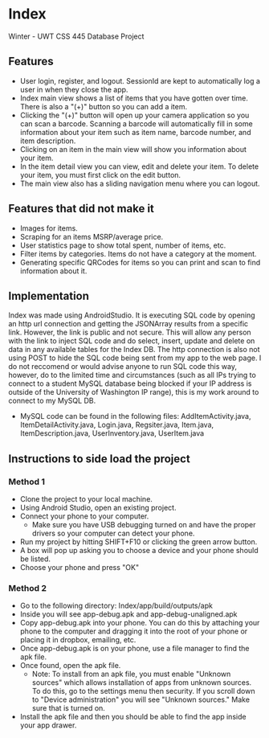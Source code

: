 # Index
Winter - UWT CSS 445 Database Project

## Features
* User login, register, and logout. SessionId are kept to automatically log a user in when they close the app.
* Index main view shows a list of items that you have gotten over time. There is also a "(+)" button so you can add a item.
* Clicking the "(+)" button will open up your camera application so you can scan a barcode. Scanning a barcode will automatically fill in some information about your item such as item name, barcode number, and item description. 
* Clicking on an item in the main view will show you information about your item. 
* In the item detail view you can view, edit and delete your item. To delete your item, you must first click on the edit button.
* The main view also has a sliding navigation menu where you can logout. 

## Features that did not make it
* Images for items.
* Scraping for an items MSRP/average price.
* User statistics page to show total spent, number of items, etc.
* Filter items by categories. Items do not have a category at the moment. 
* Generating specific QRCodes for items so you can print and scan to find information about it.

## Implementation
Index was made using AndroidStudio. It is executing SQL code by opening an http url connection and getting the JSONArray results from a specific link. However, the link is public and not secure. This will allow any person with the link to inject SQL code and do select, insert, update and delete on data in any available tables for the Index DB. The http connection is also not using POST to hide the SQL code being sent from my app to the web page. I do not reccomend or would advise anyone to run SQL code this way, however, do to the limited time and circumstances (such as all IPs trying to connect to a student MySQL database being blocked if your IP address is outside of the University of Washington IP range), this is my work around to connect to my MySQL DB. 
* MySQL code can be found in the following files: AddItemActivity.java, ItemDetailActivity.java, Login.java, Regsiter.java, Item.java, ItemDescription.java, UserInventory.java, UserItem.java 

## Instructions to side load the project

### Method 1
* Clone the project to your local machine.
* Using Android Studio, open an existing project.
* Connect your phone to your computer.
  * Make sure you have USB debugging turned on and have the proper drivers so your computer can detect your phone.
* Run my project by hitting SHIFT+F10 or clicking the green arrow button.
* A box will pop up asking you to choose a device and your phone should be listed. 
* Choose your phone and press "OK"

### Method 2
* Go to the following directory: Index/app/build/outputs/apk
* Inside you will see app-debug.apk and app-debug-unaligned.apk
* Copy app-debug.apk into your phone. You can do this by attaching your phone to the computer and dragging it into the root of your phone or placing it in dropbox, emailing, etc. 
* Once app-debug.apk is on your phone, use a file manager to find the apk file. 
* Once found, open the apk file.
  * Note: To install from an apk file, you must enable "Unknown sources" which allows installation of apps from unknown sources. To do this, go to the settings menu then security. If you scroll down to "Device administration" you will see "Unknown sources." Make sure that is turned on.
* Install the apk file and then you should be able to find the app inside your app drawer. 
